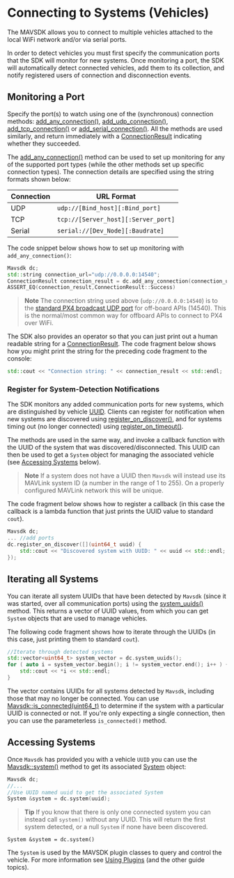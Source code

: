 # Connecting to Systems (Vehicles)

The MAVSDK allows you to connect to multiple vehicles attached to the local WiFi network and/or via serial ports.

In order to detect vehicles you must first specify the communication ports that the SDK will monitor for new systems.
Once monitoring a port, the SDK will automatically detect connected vehicles, add them to its collection, and notify registered users of connection and disconnection events.

## Monitoring a Port

Specify the port(s) to watch using one of the (synchronous) connection methods: [add_any_connection()](../api_reference/classmavsdk_1_1_mavsdk.md#classmavsdk_1_1_mavsdk_1a229888e2931c16d11edbed07b03174d4), [add_udp_connection()](../api_reference/classmavsdk_1_1_mavsdk.md#classmavsdk_1_1_mavsdk_1a605d3a89cd527222bf131b2c036dc899), [add_tcp_connection()](../api_reference/classmavsdk_1_1_mavsdk.md#classmavsdk_1_1_mavsdk_1a868d224223d2f4e8de7d5e00863b6ceb) or [add_serial_connection()](../api_reference/classmavsdk_1_1_mavsdk.md#classmavsdk_1_1_mavsdk_1a8f27dd954d74b0afdfa4348ce49a10a1).
All the methods are used similarly, and return immediately with a [ConnectionResult](../api_reference/namespacemavsdk.md#namespacemavsdk_1a0bad93f6d037051ac3906a0bcc09f992) indicating whether they succeeded.

The [add_any_connection()](../api_reference/classmavsdk_1_1_mavsdk.md#classmavsdk_1_1_mavsdk_1a229888e2931c16d11edbed07b03174d4) method can be used to set up monitoring for any of the supported port types (while the other methods set up specific connection types).
The connection details are specified using the string formats shown below:

Connection | URL Format
--- | ---
UDP | `udp://[Bind_host][:Bind_port]`
TCP | `tcp://[Server_host][:Server_port]`
Serial | `serial://[Dev_Node][:Baudrate]`

The code snippet below shows how to set up monitoring with `add_any_connection()`:

```cpp
Mavsdk dc;
std::string connection_url="udp://0.0.0.0:14540";
ConnectionResult connection_result = dc.add_any_connection(connection_url);
ASSERT_EQ(connection_result,ConnectionResult::Success)
```

> **Note** The connection string used above (`udp://0.0.0.0:14540`) is to the [standard PX4 broadcast UDP port](https://dev.px4.io/master/en/simulation/#default-px4-mavlink-udp-ports) for off-board APIs (14540). This is the normal/most common way for offboard APIs to connect to PX4 over WiFi.

The SDK also provides an operator so that you can just print out a human readable string for a [ConnectionResult](../api_reference/namespacemavsdk.md#namespacemavsdk_1a0bad93f6d037051ac3906a0bcc09f992).
The code fragment below shows how you might print the string for the preceding code fragment to the console:
```cpp
std::cout << "Connection string: " << connection_result << std::endl;
```


### Register for System-Detection Notifications

The SDK monitors any added communication ports for new systems, which are distinguished by vehicle [UUID](../api_reference/classmavsdk_1_1_info.md).
Clients can register for notification when new systems are discovered using [register_on_discover()](../api_reference/classmavsdk_1_1_mavsdk.md#classmavsdk_1_1_mavsdk_1aa8d55ab10da8f1b868003b44e99c2ecc), and for systems timing out (no longer connected) using [register_on_timeout()](../api_reference/classmavsdk_1_1_mavsdk.md#classmavsdk_1_1_mavsdk_1a4baa7d2dd487e9cff12f5dda11ba3262).

The methods are used in the same way, and invoke a callback function with the UUID of the system that was discovered/disconnected.
This UUID can then be used to get a `System` object for managing the associated vehicle (see [Accessing Systems](#accessing-systems) below).

> **Note** If a system does not have a UUID then `Mavsdk` will instead use its MAVLink system ID (a number in the range of 1 to 255).
  On a properly configured MAVLink network this will be unique.

The code fragment below shows how to register a callback (in this case the callback is a lambda function that just prints the UUID value to standard `cout`).

```cpp
Mavsdk dc;
... //add ports
dc.register_on_discover([](uint64_t uuid) {
    std::cout << "Discovered system with UUID: " << uuid << std::endl;
});
```

## Iterating all Systems

You can iterate all system UUIDs that have been detected by `Mavsdk`
(since it was started, over all communication ports) using the [system_uuids()](../api_reference/classmavsdk_1_1_mavsdk.md#classmavsdk_1_1_mavsdk_1a80bd9c663d0e03c24f029fd77e914c3c) method.
This returns a vector of UUID values, from which you can get `System` objects that are used to manage vehicles.

The following code fragment shows how to iterate through the UUIDs (in this case, just printing them to standard `cout`).

```cpp
//Iterate through detected systems
std::vector<uint64_t> system_vector = dc.system_uuids();
for ( auto i = system_vector.begin(); i != system_vector.end(); i++ ) {
    std::cout << *i << std::endl;
}
```

The vector contains UUIDs for all systems detected by `Mavsdk`, including those that may no longer be connected.
You can use [Mavsdk::is_connected(uint64_t)](../api_reference/classmavsdk_1_1_mavsdk.md#classmavsdk_1_1_mavsdk_1aced99aea3a52c1245b1d80ff1f22cbd2) to determine if the system with a particular UUID is connected or not.
If you're only expecting a single connection, then you can use the parameterless `is_connected()` method.


## Accessing Systems

Once `Mavsdk` has provided you with a vehicle `UUID` you can use the [Mavsdk::system()](../api_reference/classmavsdk_1_1_mavsdk.md#classmavsdk_1_1_mavsdk_1a2f3e89f37fffbbf1ee2c2089086ed33c) method to get its associated [System](../api_reference/classmavsdk_1_1_system.md) object:

```cpp
Mavsdk dc;
//...
//Use UUID named uuid to get the associated System
System &system = dc.system(uuid);
```

> **Tip** If you know that there is only one connected system you can instead call `system()` without any UUID.
  This will return the first system detected, or a null `System` if none have been discovered.
```
System &system = dc.system()
```

The `System` is used by the MAVSDK plugin classes to query and control the vehicle.
For more information see [Using Plugins](../guide/using_plugins.md) (and the other guide topics).
